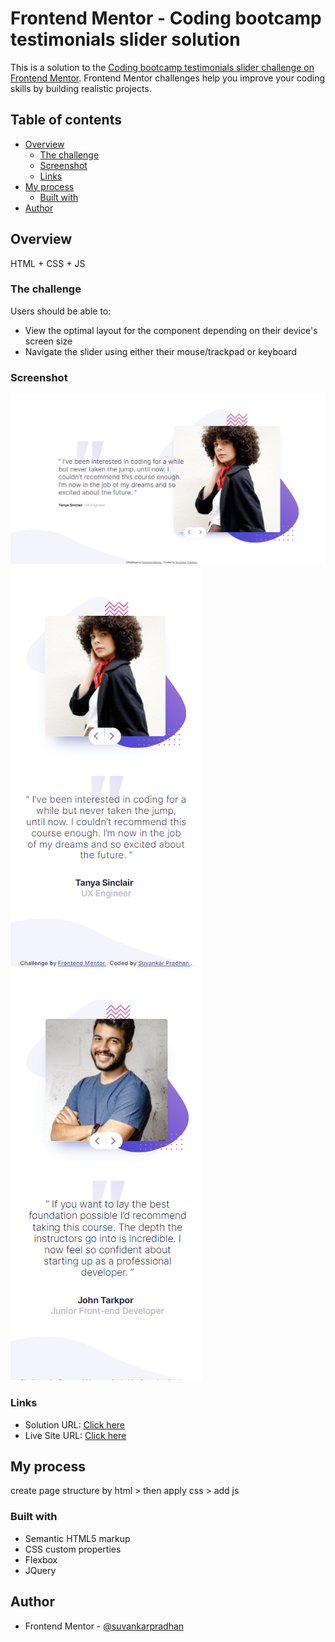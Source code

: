 # Frontend Mentor - Coding bootcamp testimonials slider solution

This is a solution to the [Coding bootcamp testimonials slider challenge on Frontend Mentor](https://www.frontendmentor.io/challenges/coding-bootcamp-testimonials-slider-4FNyLA8JL). Frontend Mentor challenges help you improve your coding skills by building realistic projects.

## Table of contents

- [Overview](#overview)
  - [The challenge](#the-challenge)
  - [Screenshot](#screenshot)
  - [Links](#links)
- [My process](#my-process)
  - [Built with](#built-with)
- [Author](#author)

## Overview

HTML + CSS + JS

### The challenge

Users should be able to:

- View the optimal layout for the component depending on their device's screen size
- Navigate the slider using either their mouse/trackpad or keyboard

### Screenshot

![desktop-img](./screenshot/desktop.png)
![mobile-img](./screenshot/mobile1.png)
![mobile-img](./screenshot/mobile2.png)

### Links

- Solution URL: [Click here](https://github.com/suvankarpradhan/coding-bootcamp-testimonials-slider-master)
- Live Site URL: [Click here](https://suvankarpradhan.github.io/coding-bootcamp-testimonials-slider-master/)

## My process

create page structure by html > then apply css > add js

### Built with

- Semantic HTML5 markup
- CSS custom properties
- Flexbox
- JQuery

## Author

- Frontend Mentor - [@suvankarpradhan](https://www.frontendmentor.io/profile/suvankarpradhan)
